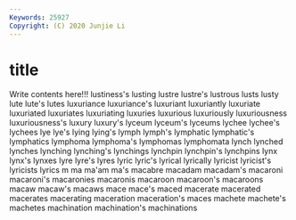 ```yaml
---
Keywords: 25927
Copyright: (C) 2020 Junjie Li
---
```


# title

Write contents here!!!
lustiness's
lusting 
lustre 
lustre's 
lustrous 
lusts 
lusty 
lute 
lute's 
lutes 
luxuriance
luxuriance's 
luxuriant 
luxuriantly 
luxuriate 
luxuriated 
luxuriates 
luxuriating 
luxuries 
luxurious 
luxuriously
luxuriousness 
luxuriousness's 
luxury 
luxury's 
lyceum 
lyceum's 
lyceums 
lychee 
lychee's 
lychees
lye 
lye's 
lying 
lying's 
lymph 
lymph's 
lymphatic 
lymphatic's 
lymphatics 
lymphoma
lymphoma's 
lymphomas 
lymphomata 
lynch 
lynched 
lynches 
lynching 
lynching's 
lynchings 
lynchpin
lynchpin's 
lynchpins 
lynx 
lynx's 
lynxes 
lyre 
lyre's 
lyres 
lyric 
lyric's
lyrical 
lyrically 
lyricist 
lyricist's 
lyricists 
lyrics 
m 
ma 
ma'am 
ma's
macabre 
macadam 
macadam's 
macaroni 
macaroni's 
macaronies 
macaronis 
macaroon 
macaroon's 
macaroons
macaw 
macaw's 
macaws 
mace 
mace's 
maced 
macerate 
macerated 
macerates 
macerating
maceration 
maceration's 
maces 
machete 
machete's 
machetes 
machination 
machination's 
machinations 
